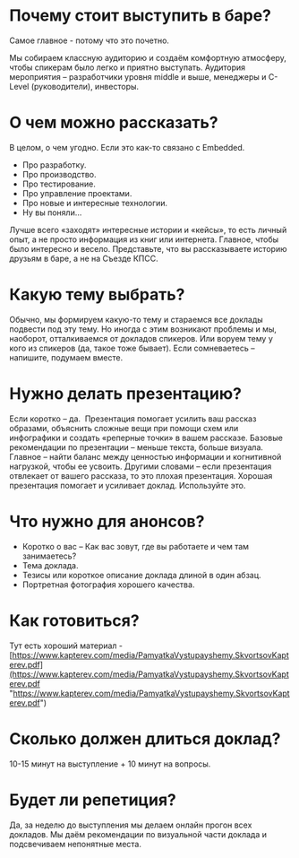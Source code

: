 
# Почему стоит выступить в баре?

Самое главное - потому что это почетно.

Мы собираем классную аудиторию и создаём комфортную атмосферу, чтобы спикерам было легко и приятно выступать. Аудитория мероприятия – разработчики уровня middle и выше, менеджеры и C-Level (руководители), инвесторы.

# О чем можно рассказать?

В целом, о чем угодно. Если это как-то связано с Embedded. 

* Про разработку. 
* Про производство. 
* Про тестирование. 
* Про управление проектами. 
* Про новые и интересные технологии. 
* Ну вы поняли…

Лучше всего «заходят» интересные истории и «кейсы», то есть личный опыт, а не просто информация из книг или интернета. 
Главное, чтобы было интересно и весело. 
Представьте, что вы рассказываете историю друзьям в баре, а не на Съезде КПСС.

# Какую тему выбрать?

Обычно, мы формируем какую-то тему и стараемся все доклады подвести под эту тему. 
Но иногда с этим возникают проблемы и мы, наоборот, отталкиваемся от докладов спикеров. 
Или воруем тему у кого из спикеров (да, такое тоже бывает). 
Если сомневаетесь – напишите, подумаем вместе.

# Нужно делать презентацию?

Если коротко – да. 
Презентация помогает усилить ваш рассказ образами, объяснить сложные вещи при помощи схем или инфографики и создать «реперные точки» в вашем рассказе. 
Базовые рекомендации по презентации – меньше текста, больше визуала. 
Главное – найти баланс между ценностью информации и когнитивной нагрузкой, чтобы ее усвоить. 
Другими словами – если презентация отвлекает от вашего рассказа, то это плохая презентация. 
Хорошая презентация помогает и усиливает доклад. 
Используйте это.

# Что нужно для анонсов?

- Коротко о вас – Как вас зовут, где вы работаете и чем там занимаетесь?
- Тема доклада.
- Тезисы или короткое описание доклада длиной в один абзац.
- Портретная фотография хорошего качества.

# Как готовиться?

Тут есть хороший материал - [https://www.kapterev.com/media/PamyatkaVystupayshemy.SkvortsovKapterev.pdf](https://www.kapterev.com/media/PamyatkaVystupayshemy.SkvortsovKapterev.pdf "https://www.kapterev.com/media/PamyatkaVystupayshemy.SkvortsovKapterev.pdf")

# Сколько должен длиться доклад?

10-15 минут на выступление + 10 минут на вопросы.

# Будет ли репетиция?

Да, за неделю до выступления мы делаем онлайн прогон всех докладов. 
Мы даём рекомендации по визуальной части доклада и подсвечиваем непонятные места.